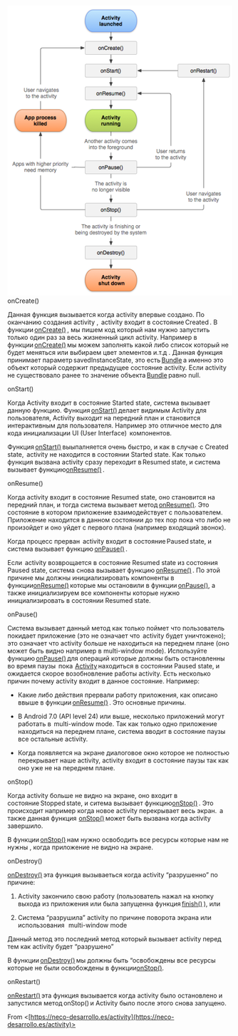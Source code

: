 ![alt text](pictures/003-1.png)
onCreate() 

Данная функция вызывается когда activity впервые создано. По оканчанию создания activity ,  activity входит в состояние Created . В функции [onCreate()](https://developer.android.com/reference/android/app/Activity.html#onCreate(android.os.Bundle)) , мы пишем код который нам нужно запустить только один раз за весь жизненный цикл activity. Например в  функции [onCreate()](https://developer.android.com/reference/android/app/Activity.html#onCreate(android.os.Bundle)) мы можем заполнять какой либо список который не будет меняться или выбираем цвет элементов и.т.д . Данная функция принимает параметр savedInstanceState, это есть [Bundle](https://developer.android.com/reference/android/os/Bundle.html) а именно это объект который содержит предыдущее состояние activity. Если activity не существовало ранее то значение объекта [Bundle](https://developer.android.com/reference/android/os/Bundle.html) равно null. 

onStart() 

Когда Activity входит в состояние Started state, система вызывает данную функцию. Функция [onStart()](https://developer.android.com/reference/android/app/Activity.html#onStart()) делает видимым Activity для пользователя, Activity выходит на передний план и становится интерактивным для пользователя. Например это отличное место для кода инициализации UI (User Interface)  компонентов. 

Функция [onStart()](https://developer.android.com/reference/android/app/Activity.html#onStart()) выыпалняется очень быстро, и как в случае с Created state,  activity не находится в состоянии Started state. Как только функция вызвана activity сразу переходит в Resumed state, и система вызывает функцию[onResume()](https://developer.android.com/reference/android/app/Activity.html#onResume()) . 

onResume() 

Когда activity входит в состояние Resumed state, оно становится на передний план, и тогда система вызывает метод [onResume()](https://developer.android.com/reference/android/app/Activity.html#onResume()). Это состояние в котором приложение взаимодействует с пользователем. Приложение находится в данном состоянии до тех пор пока что либо не произойдет и оно уйдет с первого плана (например входящий звонок).  

Когда процесс прерван  activity входит в состояние Paused state, и система вызывает функцию [onPause()](https://developer.android.com/reference/android/app/Activity.html#onPause()) . 

Если  activity возврощается в состояние Resumed state из состояния Paused state, система снова вызывает функцию [onResume()](https://developer.android.com/reference/android/app/Activity.html#onResume()) . По этой причине мы должны инициализировать компоненты в функции[onResume()](https://developer.android.com/reference/android/app/Activity.html#onResume()) которые мы остановили в функции [onPause()](https://developer.android.com/reference/android/app/Activity.html#onPause()), а также инициализируем все компоненты которые нужно инициализировать в состоянии Resumed state. 

onPause() 

Система вызывает данный метод как только поймет что пользователь покидает приложение (это не означает что  activity будет уничтожено); это означает что activity больше не находиться на переднем плане (оно может быть видно например в multi-window mode). Используйте функцию [onPause()](https://developer.android.com/reference/android/app/Activity.html#onPause()) для операций которые должны быть остановленны во время паузы  пока  [Activity](https://developer.android.com/reference/android/app/Activity.html) находиться в состоянии Paused state, и ожидается скорое возобновление работы activity. Есть несколько причин почему activity входит в данное состояние. Например: 

-   Какие либо действия прервали работу приложения, как описано ввыше в функции [onResume()](https://developer.android.com/guide/components/activities/activity-lifecycle#onresume) . Это основные причины. 
    
-   В Android 7.0 (API level 24) или выше, несколько приложений могут работать в  multi-window mode. Так как только одно приложение  находиться на переднем плане, система вводит в состояние паузы все остальные activity. 
    
-   Когда появляется на экране диалоговое окно которое не полностью перекрывает наше activity, activity входит в состояние паузы так как оно уже не на переднем плане. 
    

onStop() 

Когда activity больше не видно на экране, оно входит в состояние Stopped state, и ситема вызывает функцию[onStop()](https://developer.android.com/reference/android/app/Activity.html#onStop()) . Это происходит например когда новое activity перекрывает весь экран.  а также данная функция  [onStop()](https://developer.android.com/reference/android/app/Activity.html#onStop()) может быть вызвана когда activity завершило. 

В функции [onStop()](https://developer.android.com/reference/android/app/Activity.html#onStop()) нам нужно освободить все ресурсы которые нам не нужны , когда приложение не видно на экране.  

onDestroy() 

[onDestroy()](https://developer.android.com/reference/android/app/Activity.html#onDestroy()) эта функция вызываеться когда activity “разрушенно” по причине: 

1.  Activity закончило свою работу (пользователь нажал на кнопку выхода из приложения или была запущенна функция [finish()](https://developer.android.com/reference/android/app/Activity.html#finish()) ), или 
    
2.  Система “разрушила” activity по причине поворота экрана или использования   multi-window mode 
    

Данный метод это последний метод который вызывает activity перед тем как activity будет “разрушено” 

В функции [onDestroy()](https://developer.android.com/reference/android/app/Activity.html#onDestroy()) мы должны быть “освобождены все ресурсы которые не были освобождены в функции[onStop()](https://developer.android.com/reference/android/app/Activity.html#onStop()). 

onRestart() 

[onRestart()](https://developer.android.com/reference/android/app/Activity.html#onDestroy()) эта функция вызывается когда activity было остановлено и запустился метод onStop() и Activity было после этого снова запущено. 

From <[https://neco-desarrollo.es/activity](https://neco-desarrollo.es/activity)>